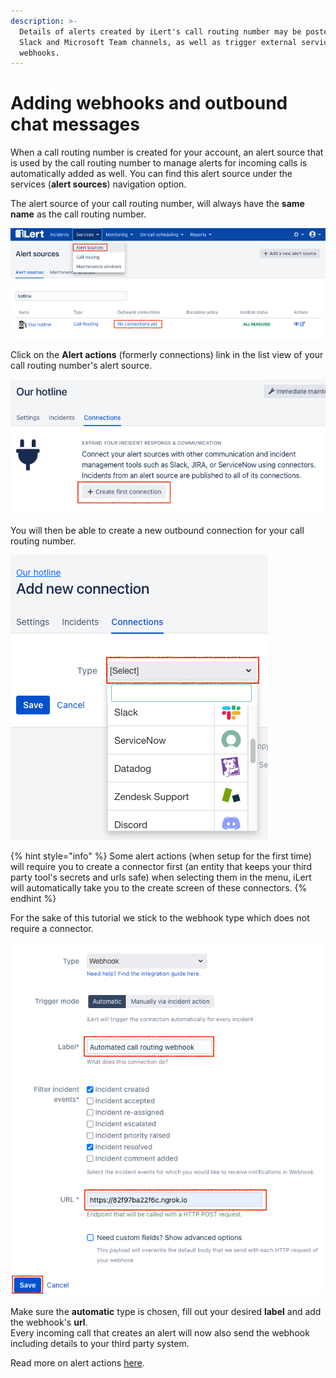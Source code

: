 ```yaml
---
description: >-
  Details of alerts created by iLert's call routing number may be posted to
  Slack and Microsoft Team channels, as well as trigger external services using
  webhooks.
---
```


# Adding webhooks and outbound chat messages

When a call routing number is created for your account, an alert source that is used by the call routing number to manage alerts for incoming calls is automatically added as well. You can find this alert source under the services (**alert sources**) navigation option.

The alert source of your call routing number, will always have the **same name** as the call routing number.

![](<../.gitbook/assets/image (19) (1).png>)

Click on the **Alert actions** (formerly connections) link in the list view of your call routing number's alert source.

![](<../.gitbook/assets/image (20) (1).png>)

You will then be able to create a new outbound connection for your call routing number.

![](<../.gitbook/assets/image (21).png>)

{% hint style="info" %}
Some alert actions (when setup for the first time) will require you to create a connector first (an entity that keeps your third party tool's secrets and urls safe) when selecting them in the menu, iLert will automatically take you to the create screen of these connectors.
{% endhint %}

For the sake of this tutorial we stick to the webhook type which does not require a connector.

![](<../.gitbook/assets/image (23).png>)

Make sure the **automatic** type is chosen, fill out your desired **label** and add the webhook's **url**.\
Every incoming call that creates an alert will now also send the webhook including details to your third party system.

Read more on alert actions [here](../#connectors-and-incident-actions-outbound-integrations).
